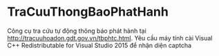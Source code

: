 # TraCuuThongBaoPhatHanh
Công cụ tra cứu tự động thông báo phát hành tại http://tracuuhoadon.gdt.gov.vn/tbphtc.html.
Yêu cầu máy tính cài Visual C++ Redistributable for Visual Studio 2015 để nhận diện captcha
